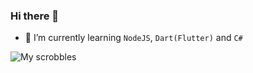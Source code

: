 ### Hi there 👋

- 🌱 I’m currently learning `NodeJS`, `Dart(Flutter)` and `C#`
<!--
**UnbreakCode/UnbreakCode** is a ✨ _special_ ✨ repository because its `README.md` (this file) appears on your GitHub profile.

Here are some ideas to get you started:

- 🔭 I’m currently working on ...
- 🌱 I’m currently learning ...
- 👯 I’m looking to collaborate on ...
- 🤔 I’m looking for help with ...
- 💬 Ask me about ...
- 📫 How to reach me: ...
- 😄 Pronouns: ...
- ⚡ Fun fact: ...
-->

![My scrobbles](https://lastfm-recently-played.vercel.app/api?user=Niclxs1337&count=1)
